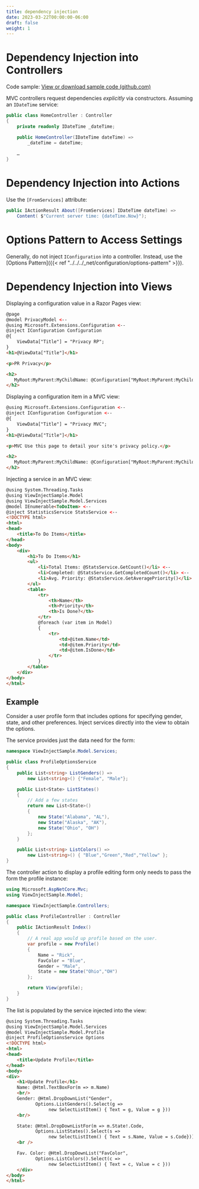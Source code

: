 ```yaml
---
title: dependency injection
date: 2023-03-22T00:00:00-06:00
draft: false
weight: 1
---
```


# Dependency Injection into Controllers
Code sample: [View or download sample code (github.com)](https://github.com/dotnet/AspNetCore.Docs/tree/main/aspnetcore/mvc/controllers/dependency-injection/sample)

MVC controllers request dependencies *explicitly* via constructors.
Assuming an `IDateTime` service:
```cs
public class HomeController : Controller
{
    private readonly IDateTime _dateTime;

    public HomeController(IDateTime dateTime) =>
        _dateTime = dateTime;
    
    …
}
```

# Dependency Injection into Actions
Use the `[FromServices]` attribute:
```cs
public IActionResult About([FromServices] IDateTime dateTime) =>
    Content( $"Current server time: {dateTime.Now}");
```

# Options Pattern to Access Settings
Generally, do not inject `IConfiguration` into a controller. Instead, use the [Options Pattern]({{< ref "../../../_net/configuration/options-pattern" >}}).

# Dependency Injection into Views
Displaying a configuration value in a Razor Pages view:
```html
@page
@model PrivacyModel <-- 
@using Microsoft.Extensions.Configuration <--
@inject IConfiguration Configuration
@{
    ViewData["Title"] = "Privacy RP";
}
<h1>@ViewData["Title"]</h1>

<p>PR Privacy</p>

<h2>
   MyRoot:MyParent:MyChildName: @Configuration["MyRoot:MyParent:MyChildName"] <--
</h2>
```

Displaying a configuration item in a MVC view:
```html
@using Microsoft.Extensions.Configuration <--
@inject IConfiguration Configuration <--
@{
    ViewData["Title"] = "Privacy MVC";
}
<h1>@ViewData["Title"]</h1>

<p>MVC Use this page to detail your site's privacy policy.</p>

<h2>
   MyRoot:MyParent:MyChildName: @Configuration["MyRoot:MyParent:MyChildName"] <--
</h2>
```

Injecting a service in an MVC view:
```html
@using System.Threading.Tasks
@using ViewInjectSample.Model
@using ViewInjectSample.Model.Services
@model IEnumerable<ToDoItem> <--
@inject StatisticsService StatsService <--
<!DOCTYPE html>
<html>
<head>
    <title>To Do Items</title>
</head>
<body>
    <div>
        <h1>To Do Items</h1>
        <ul>
            <li>Total Items: @StatsService.GetCount()</li> <--
            <li>Completed: @StatsService.GetCompletedCount()</li> <--
            <li>Avg. Priority: @StatsService.GetAveragePriority()</li> <--
        </ul>
        <table>
            <tr>
                <th>Name</th>
                <th>Priority</th>
                <th>Is Done?</th>
            </tr>
            @foreach (var item in Model)
            {
                <tr>
                    <td>@item.Name</td>
                    <td>@item.Priority</td>
                    <td>@item.IsDone</td>
                </tr>
            }
        </table>
    </div>
</body>
</html>
```
## Example
Consider a user profile form that includes options for specifying gender, state, and other preferences.  Inject services directly into the view to obtain the options.

The service provides just the data need for the form:
```cs
namespace ViewInjectSample.Model.Services;

public class ProfileOptionsService
{
    public List<string> ListGenders() =>
        new List<string>() {"Female", "Male"};

    public List<State> ListStates()
    {
        // Add a few states
        return new List<State>()
        {
            new State("Alabama", "AL"),
            new State("Alaska", "AK"),
            new State("Ohio", "OH")
        };
    }

    public List<string> ListColors() =>
        new List<string>() { "Blue","Green","Red","Yellow" };
}
```
The controller action to display a profile editing form only needs to pass the form the profile instance:
```cs
using Microsoft.AspNetCore.Mvc;
using ViewInjectSample.Model;

namespace ViewInjectSample.Controllers;

public class ProfileController : Controller
{
    public IActionResult Index()
    {
        // A real app would up profile based on the user.
        var profile = new Profile()
        {
            Name = "Rick",
            FavColor = "Blue",
            Gender = "Male",
            State = new State("Ohio","OH")
        };

        return View(profile);
    }
}
```
The list is populated by the service injected into the view:
```html
@using System.Threading.Tasks
@using ViewInjectSample.Model.Services
@model ViewInjectSample.Model.Profile
@inject ProfileOptionsService Options
<!DOCTYPE html>
<html>
<head>
    <title>Update Profile</title>
</head>
<body>
<div>
    <h1>Update Profile</h1>
    Name: @Html.TextBoxFor(m => m.Name)
    <br/>
    Gender: @Html.DropDownList("Gender",
           Options.ListGenders().Select(g => 
                new SelectListItem() { Text = g, Value = g }))
    <br/>

    State: @Html.DropDownListFor(m => m.State!.Code,
           Options.ListStates().Select(s => 
                new SelectListItem() { Text = s.Name, Value = s.Code}))
    <br />

    Fav. Color: @Html.DropDownList("FavColor",
           Options.ListColors().Select(c => 
                new SelectListItem() { Text = c, Value = c }))
    </div>
</body>
</html>
```
